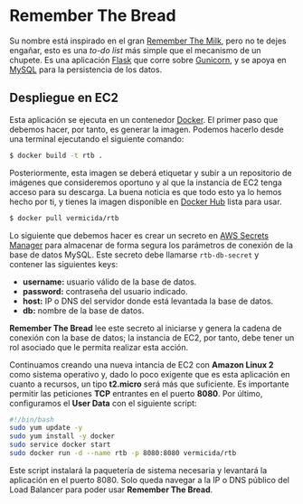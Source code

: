 # Remember The Bread

Su nombre está inspirado en el gran [Remember The Milk](https://www.rememberthemilk.com/), pero no te dejes engañar, esto es una _to-do list_ más simple que el mecanismo de un chupete. Es una aplicación [Flask](https://palletsprojects.com/p/flask/) que corre sobre [Gunicorn](https://docs.gunicorn.org/en/stable/), y se apoya en [MySQL](https://www.mysql.com/) para la persistencia de los datos.

## Despliegue en EC2

Esta aplicación se ejecuta en un contenedor [Docker](https://www.docker.com/). El primer paso que debemos hacer, por tanto, es generar la imagen. Podemos hacerlo desde una terminal ejecutando el siguiente comando:

```bash
$ docker build -t rtb .
````

Posteriormente, esta imagen se deberá etiquetar y subir a un repositorio de imágenes que consideremos oportuno y al que la instancia de EC2 tenga acceso para su descarga. La buena noticia es que todo esto ya lo hemos hecho por ti, y tienes la imagen disponible en [Docker Hub](https://hub.docker.com/r/vermicida/rtb) lista para usar.

```bash
$ docker pull vermicida/rtb
```

Lo siguiente que debemos hacer es crear un secreto en [AWS Secrets Manager](https://eu-west-1.console.aws.amazon.com/secretsmanager/home?#/home) para almacenar de forma segura los parámetros de conexión de la base de datos MySQL. Este secreto debe llamarse `rtb-db-secret` y contener las siguientes keys:

- **username:** usuario válido de la base de datos.
- **password:** contraseña del usuario indicado.
- **host:** IP o DNS del servidor donde está levantada la base de datos.
- **db:** nombre de la base de datos.

**Remember The Bread** lee este secreto al iniciarse y genera la cadena de conexión con la base de datos; la instancia de EC2, por tanto, debe tener un rol asociado que le permita realizar esta acción.

Continuamos creando una nueva intancia de EC2 con **Amazon Linux 2** como sistema operativo y, dado lo poco exigente que es esta aplicación en cuanto a recursos, un tipo **t2.micro** será más que suficiente. Es importante permitir las peticiones **TCP** entrantes en el puerto **8080**. Por último, configuramos el **User Data** con el siguiente script:

```bash
#!/bin/bash
sudo yum update -y
sudo yum install -y docker
sudo service docker start
sudo docker run -d --name rtb -p 8080:8080 vermicida/rtb
```

Este script instalará la paquetería de sistema necesaria y levantará la aplicación en el puerto 8080. Solo queda navegar a la IP o DNS público del Load Balancer para poder usar **Remember The Bread**.
